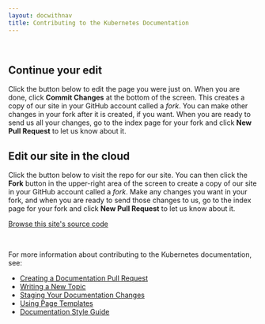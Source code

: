 ```yaml
---
layout: docwithnav
title: Contributing to the Kubernetes Documentation
---
```


<!-- BEGIN: Gotta keep this section JS/HTML because it swaps out content dynamically -->
<p>&nbsp;</p>
<script language="JavaScript">
var forwarding=window.location.hash.replace("#","");
$( document ).ready(function() {
    if(forwarding) {
    	$("#generalInstructions").hide();
    	$("#continueEdit").show();
    	$("#continueEditButton").text("Edit " + forwarding);
    	$("#continueEditButton").attr("href", "https://github.com/bigdoods/bigdoods.github.io/edit/master/" + forwarding)
    } else {
        $("#generalInstructions").show();
    	$("#continueEdit").hide();
    }
});
</script>
<div id="continueEdit">

<h2>Continue your edit</h2>

<p>Click the button below to edit the page you were just on. When you are done, click <b>Commit Changes</b> at the bottom of the screen. This creates a copy of our site in your GitHub account called a <i>fork</i>. You can make other changes in your fork after it is created, if you want. When you are ready to send us all your changes, go to the index page for your fork and click <b>New Pull Request</b> to let us know about it.</p>

<p><a id="continueEditButton" class="button"></a></p>

</div>
<div id="generalInstructions">

<h2>Edit our site in the cloud</h2>

<p>Click the button below to visit the repo for our site. You can then click the <b>Fork</b> button in the upper-right area of the screen to create a copy of our site in your GitHub account called a <i>fork</i>. Make any changes you want in your fork, and when you are ready to send those changes to us, go to the index page for your fork and click <b>New Pull Request</b> to let us know about it.</p>

<p><a class="button" href="https://github.com/bigdoods/bigdoods.github.io/">Browse this site's source code</a></p>

</div>
<!-- END: Dynamic section -->

<br/>

For more information about contributing to the Kubernetes documentation, see:

* [Creating a Documentation Pull Request](http://kubernetes.io/docs/contribute/create-pull-request/)
* [Writing a New Topic](http://kubernetes.io/docs/contribute/write-new-topic/)
* [Staging Your Documentation Changes](http://kubernetes.io/docs/contribute/stage-documentation-changes/)
* [Using Page Templates](http://kubernetes.io/docs/contribute/page-templates/)
* [Documentation Style Guide](http://kubernetes.io/docs/contribute/style-guide/)
